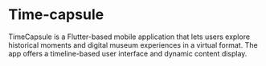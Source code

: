 # Time-capsule
TimeCapsule is a Flutter-based mobile application that lets users explore historical moments and digital museum experiences in a virtual format. The app offers a timeline-based user interface and dynamic content display.
